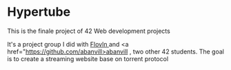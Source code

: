 Hypertube
=================

This is the finale project of 42 Web development projects

It's a project group I did with <a href="https://github.com/Flovln">Flovln </a> and <a href="https://github.com/abanvill>abanvill </a>, two other 42 students.
The goal is to create a streaming website base on torrent protocol
